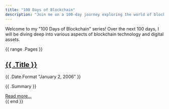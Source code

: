 ```yaml
---
title: "100 Days of Blockchain"
description: "Join me on a 100-day journey exploring the world of blockchain and digital assets."
---
```


Welcome to my "100 Days of Blockchain" series! Over the next 100 days, I will be diving deep into various aspects of blockchain technology and digital assets.

<section class="posts">
  {{ range .Pages }}
    <article class="post">
      <h2><a href="{{ .Permalink }}">{{ .Title }}</a></h2>
      <p class="date">{{ .Date.Format "January 2, 2006" }}</p>
      <p>{{ .Summary }}</p>
      <a href="{{ .Permalink }}" class="read-more">Read more...</a>
    </article>
  {{ end }}
</section>
